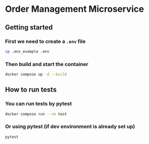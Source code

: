 # Order Management Microservice

## Getting started

### First we need to create a `.env` file
```bash
cp .env_example .env
```

### Then build and start the container
```bash
docker compose up -d --build
```
## How to run tests

### You can run tests by pytest
```bash
docker compose run --rm test
```
### Or using pytest (if dev environment is already set up)
```bash
pytest
```